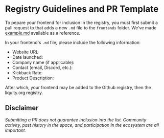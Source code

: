 # Registry Guidelines and PR Template

To pepare your frontend for inclusion in the registry, you must first submit a pull request to that adds a new `.md` file to the `frontends` folder. We've made [example.md](frontends/example.md) available as a reference. 

In your frontend's `.md` file, please include the following information: 

- Website URL: 
- Date launched: 
- Company name (if applicable): 
- Contact (email, Discord, etc.): 
- Kickback Rate: 
- Product Description: 

After which, your frontend may be added to the Github registry, then the liquity.org registry. 

## Disclaimer
*Submitting a PR does not guarantee inclusion into the list. Community activity, past history in the space, and participation in the ecosystem are all important.* 
